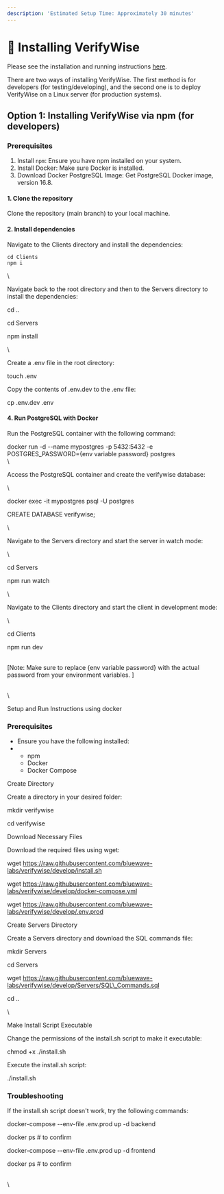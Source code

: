 ```yaml
---
description: 'Estimated Setup Time: Approximately 30 minutes'
---
```


# 💾 Installing VerifyWise

Please see the installation and running instructions [here](https://github.com/bluewave-labs/verifywise).

There are two ways of installing VerifyWise. The first method is for developers (for testing/developing), and the second one is to deploy VerifyWise on a Linux server (for production systems).

## Option 1: Installing VerifyWise via npm (for developers)

### Prerequisites

1. Install `npm`: Ensure you have npm installed on your system.
2. Install Docker: Make sure Docker is installed.
3. Download Docker PostgreSQL Image: Get PostgreSQL Docker image, version 16.8.

#### 1. Clone the repository

Clone the repository (main branch) to your local machine.

#### 2. Install dependencies

Navigate to the Clients directory and install the dependencies:

```
cd Clients
npm i
```



\


Navigate back to the root directory and then to the Servers directory to install the dependencies:

cd ..

cd Servers

npm install

\


Create a .env file in the root directory:

touch .env

Copy the contents of .env.dev to the .env file:

cp .env.dev .env

#### 4. Run PostgreSQL with Docker

Run the PostgreSQL container with the following command:

docker run -d --name mypostgres -p 5432:5432 -e POSTGRES\_PASSWORD={env variable password} postgres\
\


Access the PostgreSQL container and create the verifywise database:

\


docker exec -it mypostgres psql -U postgres

CREATE DATABASE verifywise;

\


Navigate to the Servers directory and start the server in watch mode:

\


cd Servers

npm run watch

\


Navigate to the Clients directory and start the client in development mode:

\


cd Clients

npm run dev

\
\[Note: Make sure to replace {env variable password} with the actual password from your environment variables. ]

\
\


Setup and Run Instructions using docker

### Prerequisites

* Ensure you have the following installed:
*
  * npm
  * Docker
  * Docker Compose

Create Directory

Create a directory in your desired folder:

mkdir verifywise

cd verifywise

Download Necessary Files

Download the required files using wget:

wget https://raw.githubusercontent.com/bluewave-labs/verifywise/develop/install.sh

wget https://raw.githubusercontent.com/bluewave-labs/verifywise/develop/docker-compose.yml

wget https://raw.githubusercontent.com/bluewave-labs/verifywise/develop/.env.prod

Create Servers Directory

Create a Servers directory and download the SQL commands file:

mkdir Servers

cd Servers

wget https://raw.githubusercontent.com/bluewave-labs/verifywise/develop/Servers/SQL\_Commands.sql

cd ..

\


Make Install Script Executable

Change the permissions of the install.sh script to make it executable:

chmod +x ./install.sh

Execute the install.sh script:

./install.sh

### Troubleshooting

If the install.sh script doesn't work, try the following commands:

docker-compose --env-file .env.prod up -d backend

docker ps  # to confirm

docker-compose --env-file .env.prod up -d frontend

docker ps  # to confirm

\
\


